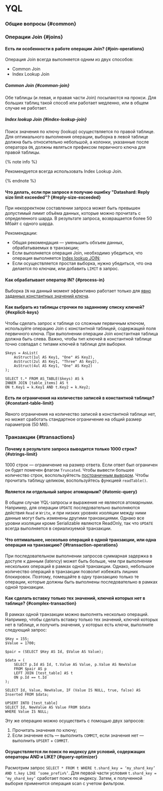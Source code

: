 # YQL

### Общие вопросы {#common}

### Операции Join {#joins}

#### Есть ли особенности в работе операции Join? {#join-operations}

Операция Join всегда выполняется одним из двух способов:

* Common Join
* Index Lookup Join

##### Common Join {#common-join}

Обе таблицы (и левая, и правая части Join) посылаются на прокси. Для больших таблиц такой способ или работает медленно, или в общем случае не работает.

##### Index lookup Join {#index-lookup-join}

Поиск значения по ключу (lookup) осуществляется по правой таблице. Для оптимального выполнения операции, выборка в левой таблице должна быть относительно небольшой, а колонки, указанные после оператора `ON`, должны являться префиксом первичного ключа для правой таблицы.

{% note info %}

Рекомендуется всегда использовать Index Lookup Join.

{% endnote %}

#### Что делать, если при запросе я получаю ошибку "Datashard: Reply size limit exceeded"? {#reply-size-exceeded}

При некорректном составлении запроса может быть превышен допустимый лимит объёма данных, которые можно прочитать с определенного шарда. В результате запроса, возвращается более 50 Мбайт с одного шарда.

Рекомендации:

* Общая рекомендация — уменьшить обхъем данных, обрабатываемых в транзакции;
* Если выполняется операция Join, необходимо убедиться, что операция выполняется [Index lookup JOIN](#index-lookup-join);
* Если осуществляется простая выборка, нужно убедиться, что она делается по ключам, или добавить `LIMIT` в запрос.

#### Как обрабатывает оператор IN? {#process-in}

Выборка `IN` на данный момент эффективно работает только для [явно заданных константных значений ключа](#explicit-keys).

#### Как выбрать из таблицы строчки по заданному списку ключей? {#explicit-keys}

Чтобы сделать запрос к таблице со сложным первичным ключом, используйте операцию Join с константной таблицей, содержащей поля первичного ключа. При выполнении операции Join константная таблица должна быть слева. Важно, чтобы тип ключей в константной таблице точно совпадал с типами ключей в таблице для выборки.

```
$keys = AsList(
    AsStruct(1ul AS Key1, "One" AS Key2),
    AsStruct(2ul AS Key1, "Three" AS Key2),
    AsStruct(4ul AS Key1, "One" AS Key2)
);

SELECT t.* FROM AS_TABLE($keys) AS k
INNER JOIN [table_items] AS t
ON t.Key1 = k.Key1 AND t.Key2 = k.Key2;
```

#### Есть ли ограничения на количество записей в константной таблице? {#constant-table-limit}

Явного ограничения на количество записей в константной таблице нет, но может сработать стандартное ограничение на общий размер параметров (50 Мб).

### Транзакции {#transactions}

#### Почему в результате запроса выводится только 1000 строк? {#strings-limit}

1000 строк — ограничение на размер ответа. Если ответ был ограничен он будет помечен флагом `Truncated`. Чтобы вывести большее количество строк, воспользуйтесть [постраничным выводом](../best_practices/paging.md). Чтобы прочитать таблицу целиком, воспользуйтесь функцией `readTable()`.

#### Является ли отдельный запрос атомарным? {#atomic-query}

В общем случае YQL-запросы и выражения не являются атомарными. Например, для операции `UPDATE` последовательно выполняются действия `Read` и `Write`, и при низких уровнях изоляции между ними данные могут быть изменены другими транзакциями. Однако все уровни изоляции кроме Serializable являются ReadOnly, так что `UPDATE` всегда выполняется в сериализуемой транзакции.

#### Что оптимальнее, несколько операций в одной транзакции, или одна операция на транзакцию? {#transaction-operations}

При последовательном выполнении запросов суммарная задержка в доступе к данным (latency) может быть больше, чем при выполнении нескольких операций в рамках одной транзакции. Однако, небольшое количество операций в транзакции позволит избежать лишних блокировок. Поэтому, помещайте в одну транзакцию только те операции, которые должны быть выполнены последовательно в рамках одной транзакции.

#### Как сделать вставку только тех значений, ключей которых нет в таблице? {#complex-transaction}

В рамках одной транзакции можно выполнять несколько операций. Например, чтобы сделать вставку только тех значений, ключей которых нет в таблице, и получить значения, у которых есть ключи, выполните следующий запрос:

```
$Key = 155;
$Value = 1700;

$pair = (SELECT $Key AS Id, $Value AS Value);

$data = (
    SELECT p.Id AS Id, t.Value AS Value, p.Value AS NewValue
    FROM $pair AS p
    LEFT JOIN [test_table] AS t
    ON p.Id == t.Id
);

SELECT Id, Value, NewValue, IF (Value IS NULL, true, false) AS Inserted FROM $data;

UPSERT INTO [test_table]
SELECT Id, NewValue AS Value FROM $data
WHERE Value IS NULL;
```

Эту же операцию можно осуществить с помощью двух запросов:

1. Прочитать значения по ключу;
1. Если значение есть — выполнить `COMMIT`, если значения нет — выполнить `UPSERT` + `COMMIT`.

#### Осуществляется ли поиск по индексу для условий, содержащих операторы AND и LIKE? {#query-optimizer}

Расмотрим запрос `SELECT * FROM t WHERE t.shard_key = ‘my_shard_key’ AND t.key LIKE ‘some_prefix%’`. Для первой части условия `t.shard_key = ‘my_shard_key’` сработает поиск по индексу. Затем, к полученной выборке применится операция scan с учетом фильтром.